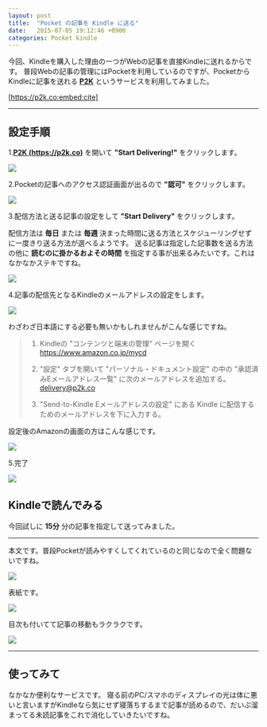 ```yaml
---
layout: post
title:  "Pocket の記事を Kindle に送る"
date:   2015-07-05 19:12:46 +0900
categories: Pocket kindle
---
```


今回、Kindleを購入した理由の一つがWebの記事を直接Kindleに送れるからです。
普段Webの記事の管理にはPocketを利用しているのですが、PocketからKindleに記事を送れる **[P2K](https://p2k.co)** というサービスを利用してみました。

[https://p2k.co:embed:cite]

***

## 設定手順

1.**[P2K (https://p2k.co)](https://p2k.co)** を開いて **"Start Delivering!"** をクリックします。

<span itemtype="http://schema.org/Photograph" itemscope="itemscope"><img class="magnifiable" src="https://lh3.googleusercontent.com/-sTwtMqDDNnk/VZjxvAftpmI/AAAAAAAAO24/qviBgLCScQo/s1024/01.png" itemprop="image"></span>

2.Pocketの記事へのアクセス認証画面が出るので **"認可"** をクリックします。

<span itemtype="http://schema.org/Photograph" itemscope="itemscope"><img class="magnifiable" src="https://lh3.googleusercontent.com/-AXJ3DH3vSEo/VZjxvLYBrqI/AAAAAAAAO24/HetK588lY7g/s1024/02.png" itemprop="image"></span>

3.配信方法と送る記事の設定をして **"Start Delivery"** をクリックします。

配信方法は **毎日** または **毎週** 決まった時間に送る方法とスケジューリングせずに一度きり送る方法が選べるようです。
送る記事は指定した記事数を送る方法の他に **読むのに掛かるおよその時間** を指定する事が出来るみたいです。これはなかなかステキですね。

<span itemtype="http://schema.org/Photograph" itemscope="itemscope"><img class="magnifiable" src="https://lh3.googleusercontent.com/-LHT787qy0ME/VZjxvOeJbCI/AAAAAAAAO24/MjZTnmk_yWs/s1024/03.png" itemprop="image"></span>

4.記事の配信先となるKindleのメールアドレスの設定をします。

<span itemtype="http://schema.org/Photograph" itemscope="itemscope"><img class="magnifiable" src="https://lh3.googleusercontent.com/-9ff0A9jUsMI/VZjxvJGxQMI/AAAAAAAAO24/u6NMRDDHXaI/s1024/04.png" itemprop="image"></span>

わざわざ日本語にする必要も無いかもしれませんがこんな感じですね。

> 1. Kindleの "コンテンツと端末の管理" ページを開く
> https://www.amazon.co.jp/mycd
> 
> 2. "設定" タブを開いて "パーソナル・ドキュメント設定" の中の "承認済みEメールアドレス一覧" に次のメールアドレスを追加する。
> delivery@p2k.co
> 
> 3. "Send-to-Kindle Eメールアドレスの設定" にある Kindle に配信するためのメールアドレスを下に入力する。

設定後のAmazonの画面の方はこんな感じです。

<span itemtype="http://schema.org/Photograph" itemscope="itemscope"><img class="magnifiable" src="https://lh3.googleusercontent.com/-032yXOFepaU/VZj7qp6U7uI/AAAAAAAAO4g/WUo1jKyWHig/s1024/06.png" itemprop="image"></span>

5.完了

<span itemtype="http://schema.org/Photograph" itemscope="itemscope"><img class="magnifiable" src="https://lh3.googleusercontent.com/-UmHyskT5RBM/VZkCyg9IdJI/AAAAAAAAO5c/0f_SYV499V8/s1024/05.png" itemprop="image"></span>

## Kindleで読んでみる

今回試しに **15分** 分の記事を指定して送ってみました。

***

本文です。普段Pocketが読みやすくしてくれているのと同じなので全く問題ないですね。

<span itemtype="http://schema.org/Photograph" itemscope="itemscope"><img class="magnifiable" src="https://lh3.googleusercontent.com/-s8huaNEguuY/VZjzvxjSQRI/AAAAAAAAO34/jHRNbpVEwuY/s1024/screenshot_2015_07_05T17_56_10%252B0900.png" itemprop="image"></span>

表紙です。

<span itemtype="http://schema.org/Photograph" itemscope="itemscope"><img class="magnifiable" src="https://lh3.googleusercontent.com/-kiIyRNL_vgc/VZjzvyyrgnI/AAAAAAAAO34/wOBluhDhDYw/s1024/screenshot_2015_07_05T17_56_47%252B0900.png" itemprop="image"></span>

目次も付いてて記事の移動もラクラクです。

<span itemtype="http://schema.org/Photograph" itemscope="itemscope"><img class="magnifiable" src="https://lh3.googleusercontent.com/-B1Zdx0ayfJg/VZjzv5XZtuI/AAAAAAAAO34/PDoFvSdC8yo/s1024/screenshot_2015_07_05T17_56_50%252B0900.png" itemprop="image"></span>

***

## 使ってみて

なかなか便利なサービスです。
寝る前のPC/スマホのディスプレイの光は体に悪いと言いますがKindleなら気にせず寝落ちするまで記事が読めるので、だいぶ溜まってる未読記事をこれで消化していきたいですね。


